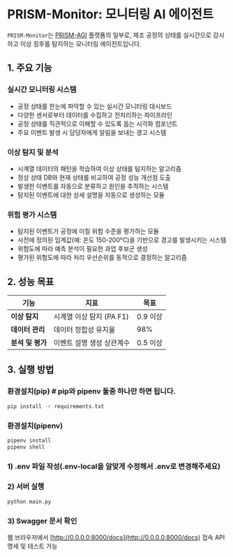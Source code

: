 # PRISM-Monitor: 모니터링 AI 에이전트

`PRISM-Monitor`는 [PRISM-AGI](../README.md) 플랫폼의 일부로, 제조 공정의 상태를 실시간으로 감시하고 이상 징후를 탐지하는 모니터링 에이전트입니다.

## 1. 주요 기능

### 실시간 모니터링 시스템 ###
- 공정 상태를 한눈에 파악할 수 있는 실시간 모니터링 대시보드
- 다양한 센서로부터 데이터를 수집하고 전처리하는 파이프라인
- 공정 상태를 직관적으로 이해할 수 있도록 돕는 시각화 컴포넌트
- 주요 이벤트 발생 시 담당자에게 알림을 보내는 경고 시스템

### 이상 탐지 및 분석
- 시계열 데이터의 패턴을 학습하여 이상 상태를 탐지하는 알고리즘
- 정상 상태 DB와 현재 상태를 비교하여 공정 성능 개선점 도출
- 발생한 이벤트를 자동으로 분류하고 원인을 추적하는 시스템
- 탐지된 이벤트에 대한 상세 설명을 자동으로 생성하는 모듈

### 위험 평가 시스템
- 탐지된 이벤트가 공정에 미칠 위험 수준을 평가하는 모듈
- 사전에 정의된 임계값(예: 온도 150-200°C)을 기반으로 경고를 발생시키는 시스템
- 위험도에 따라 예측 분석이 필요한 과업 후보군 생성
- 평가된 위험도에 따라 처리 우선순위를 동적으로 결정하는 알고리즘

## 2. 성능 목표

| 기능 | 지표 | 목표 |
| --- | --- | --- |
| **이상 탐지** | 시계열 이상 탐지 (PA F1) | 0.9 이상 |
| **데이터 관리** | 데이터 정합성 유지율 | 98% |
| **분석 및 평가** | 이벤트 설명 생성 상관계수 | 0.5 이상 |

## 3. 실행 방법

### 환경설치(pip) # pip와 pipenv 둘중 하나만 하면 됩니다.
```bash
pip install -r requirements.txt
```

### 환경설치(pipenv)
```bash
pipenv install
pipenv shell
```

### 1) .env 파일 작성(.env-local을 알맞게 수정해서 .env로 변경해주세요)


### 2) 서버 실행
```bash
python main.py
```

### 3) Swagger 문서 확인
웹 브라우저에서 [http://0.0.0.0:8000/docs](http://0.0.0.0:8000/docs) 접속
API 명세 및 테스트 가능